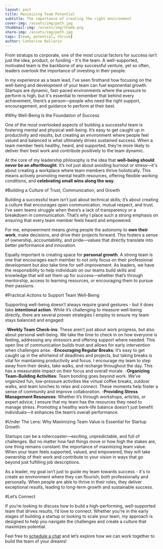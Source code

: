 ```yaml
---
layout: post
title: Maximizing Team Potential
subtitle: The importance of creating the right environment
cover-img: /assets/img/path.jpg
thumbnail-img: /assets/img/thumb.png
share-img: /assets/img/path.jpg
tags: [team, potential, thrive]
author: Catherine Ballarin
---
```


From stratups to corporate, one of the most crucial factors for success isn’t just the idea, product, or funding - it's the team. A well-supported, motivated team is the backbone of any successful venture, yet so often, leaders overlook the importance of investing in their people.

In my experience as a team lead, I’ve seen firsthand how focusing on the well-being and development of your team can fuel exponential growth. Startups are dynamic, fast-paced environments where the pressure to perform is high, but it's essential to remember that behind every achievement, there’s a person—people who need the right support, encouragement, and guidance to perform at their best.

#Why Well-Being Is the Foundation of Success

One of the most overlooked aspects of building a successful team is fostering mental and physical well-being. It’s easy to get caught up in productivity and results, but creating an environment where people feel valued and balanced is what ultimately drives sustained success. When a team member feels healthy, heard, and supported, they’re more likely to deliver their best work and contribute positively to the team dynamic.

At the core of my leadership philosophy is the idea that **well-being should never be an afterthought**. It’s not just about avoiding burnout or stress—it's about creating a workplace where team members thrive holistically. This means actively promoting mental health resources, offering flexible working conditions, and **celebrating small wins along the way**.

#Building a Culture of Trust, Communication, and Growth

Building a successful team isn’t just about technical skills; it’s about creating a culture that encourages open communication, mutual respect, and trust. I’ve seen teams struggle when there’s a lack of transparency or a breakdown in communication. That’s why I place such a strong emphasis on ensuring that every team member feels heard and empowered.

For me, empowerment means giving people the autonomy to **own their work**, make decisions, and drive their projects forward. This fosters a sense of ownership, accountability, and pride—values that directly translate into better performance and innovation.

Equally important is creating space for **personal growth**. A strong team is one that encourages each member to not only focus on their professional development but also take time for self-improvement. As leaders, we have the responsibility to help individuals on our teams build skills and knowledge that will set them up for success—whether that’s through mentorship, access to learning resources, or encouraging them to pursue their passions.

#Practical Actions to Support Team Well-Being

Supporting well-being doesn’t always require grand gestures - but it does take **intentional action**. While it’s challenging to measure well-being directly, there are several proven strategies I employ to ensure my team stays balanced and engaged:

-**Weekly Team Check-ins**: These aren’t just about work progress, but also about personal well-being. We take the time to check in on how everyone is feeling, addressing any stressors and offering support where needed. This open line of communication builds trust and allows for early intervention when challenges arise.
-**Encouraging Regular Breaks**: It’s easy to get caught up in the whirlwind of deadlines and projects, but taking breaks is vital for maintaining productivity and focus. I encourage my team to step away from their desks, take walks, and recharge throughout the day. This has a measurable impact on their focus and overall morale.
-**Organizing Team-Building Activities**: Team bonding goes beyond work. We’ve organized fun, low-pressure activities like virtual coffee breaks, outdoor walks, and team lunches to relax and connect. These moments help foster a sense of community and improve collaboration.
-**Providing Stress Management Resources**: Whether it’s through workshops, articles, or expert advice, I ensure that my team has the resources they need to manage stress. Promoting a healthy work-life balance doesn’t just benefit individuals—it enhances the team’s overall performance.

#Under The Lens: Why Maximizing Team Value is Essential for Startup Growth

Startups can be a rollercoaster—exciting, unpredictable, and full of challenges. But no matter how fast things move or how high the stakes are, one thing remains constant: the importance of maximizing team value. When your team feels supported, valued, and empowered, they will take ownership of their work and contribute to your vision in ways that go beyond just fulfilling job descriptions.

As a leader, my goal isn’t just to guide my team towards success - it's to create an environment where they can flourish, both professionally and personally. When people are able to thrive in their roles, they deliver exceptional results, leading to long-term growth and sustainable success.

#Let’s Connect

If you’re looking to discuss how to build a high-performing, well-supported team that drives results, I’d love to connect. Whether you're in the early stages of building a startup or looking to scale your team, my approach is designed to help you navigate the challenges and create a culture that maximizes potential.

Feel free to [schedule a chat](mailto:catherine.ballarin@proton.me) and let’s explore how we can work together to build the team of your dreams!
